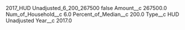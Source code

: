<?xml version="1.0" encoding="UTF-8"?>
<CustomMetadata xmlns="http://soap.sforce.com/2006/04/metadata" xmlns:xsi="http://www.w3.org/2001/XMLSchema-instance" xmlns:xsd="http://www.w3.org/2001/XMLSchema">
    <label>2017_HUD Unadjusted_6_200_267500</label>
    <protected>false</protected>
    <values>
        <field>Amount__c</field>
        <value xsi:type="xsd:double">267500.0</value>
    </values>
    <values>
        <field>Num_of_Household__c</field>
        <value xsi:type="xsd:double">6.0</value>
    </values>
    <values>
        <field>Percent_of_Median__c</field>
        <value xsi:type="xsd:double">200.0</value>
    </values>
    <values>
        <field>Type__c</field>
        <value xsi:type="xsd:string">HUD Unadjusted</value>
    </values>
    <values>
        <field>Year__c</field>
        <value xsi:type="xsd:double">2017.0</value>
    </values>
</CustomMetadata>
